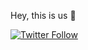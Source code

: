 Hey, this is us 👋

[![Twitter Follow](https://img.shields.io/twitter/follow/TanoMCNW?color=1DA1F2&logo=twitter&style=for-the-badge)](https://twitter.com/intent/follow?original_referer=https%3A%2F%2Fgithub.com%2DistariaNetwork&screen_name=TanoMCNW)